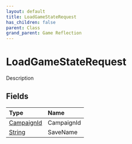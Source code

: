```yaml
---
layout: default
title: LoadGameStateRequest
has_children: false
parent: Class
grand_parent: Game Reflection
---
```

# LoadGameStateRequest
Description 

## Fields

| Type | Name |
|:----------|:--------------|
| [CampaignId](/riftbreaker-wiki/docs/game-reflection/classes/campaign_id/) | CampaignId |
| [String](/riftbreaker-wiki/docs/game-reflection/components/string/) | SaveName |

